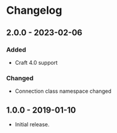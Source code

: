 Changelog
=========

## 2.0.0 - 2023-02-06
### Added
- Craft 4.0 support

### Changed
- Connection class namespace changed

## 1.0.0 - 2019-01-10
- Initial release.
